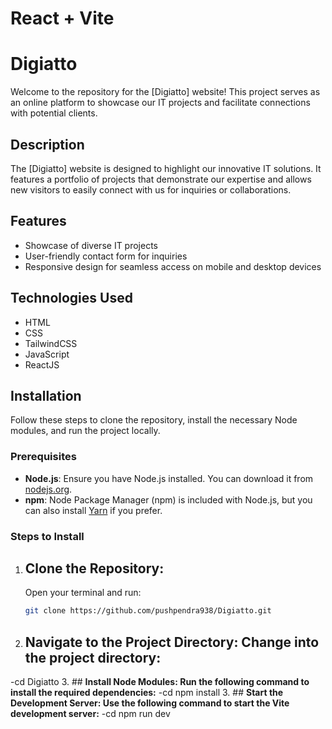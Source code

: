 # React + Vite

# Digiatto

Welcome to the repository for the [Digiatto] website! This project serves as an online platform to showcase our IT projects and facilitate connections with potential clients.

## Description
The [Digiatto] website is designed to highlight our innovative IT solutions. It features a portfolio of projects that demonstrate our expertise and allows new visitors to easily connect with us for inquiries or collaborations.

## Features
- Showcase of diverse IT projects
- User-friendly contact form for inquiries
- Responsive design for seamless access on mobile and desktop devices

## Technologies Used
- HTML
- CSS
- TailwindCSS
- JavaScript
- ReactJS

## Installation
Follow these steps to clone the repository, install the necessary Node modules, and run the project locally.

### Prerequisites
- **Node.js**: Ensure you have Node.js installed. You can download it from [nodejs.org](https://nodejs.org/).
- **npm**: Node Package Manager (npm) is included with Node.js, but you can also install [Yarn](https://yarnpkg.com/) if you prefer.

### Steps to Install
1. ## **Clone the Repository:**
   Open your terminal and run:
   ```bash
   git clone https://github.com/pushpendra938/Digiatto.git
2. ## **Navigate to the Project Directory: Change into the project directory:**
 -cd Digiatto
3. ## **Install Node Modules: Run the following command to install the required dependencies:**
 -cd npm install
3. ## **Start the Development Server: Use the following command to start the Vite development server:**
 -cd npm run dev


